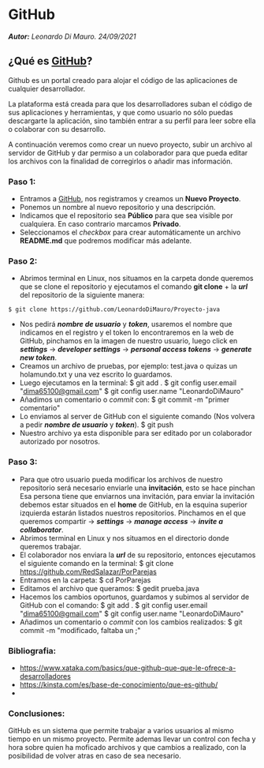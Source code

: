 # GitHub 
_**Autor:** Leonardo Di Mauro. 24/09/2021_

## ¿Qué es [GitHub](www.github.com)? 
Github es un portal creado para alojar el código de las aplicaciones de cualquier desarrollador.

La plataforma está creada para que los desarrolladores suban el código de sus aplicaciones y herramientas, y que como usuario no sólo puedas descargarte la aplicación, sino también entrar a su perfil para leer sobre ella o colaborar con su desarrollo.

A continuación veremos como crear un nuevo proyecto, subir un archivo al servidor de GitHub y dar permiso a un colaborador para que pueda editar los archivos con la finalidad de corregirlos o añadir mas información.

### Paso 1:
* Entramos a [GitHub](www.github.com), nos registramos y creamos un **Nuevo Proyecto**.
* Ponemos un nombre al nuevo repositorio y una descripción.
* Indicamos que el repositorio sea **Público** para que sea visible por cualquiera. En caso contrario marcamos **Privado**.
* Seleccionamos el _checkbox_ para crear automáticamente un archivo **README.md** que podremos modificar más adelante.

### Paso 2:

* Abrimos terminal en Linux, nos situamos en la carpeta donde queremos que se clone el repositorio y ejecutamos el comando **git clone** + la **_url_** del repositorio de la siguiente manera:
```
$ git clone https://github.com/LeonardoDiMauro/Proyecto-java
```
* Nos pedirá **_nombre de usuario_** y **_token_**, usaremos el nombre que indicamos en el registro y el token lo encontraremos en la web de GitHub, pinchamos en la imagen de nuestro usuario, luego click en **_settings_** -> **_developer settings_** -> **_personal access tokens_** -> **_generate new token_**.
* Creamos un archivo de pruebas, por ejemplo: test.java o quizas un holamundo.txt y una vez escrito lo guardamos.
* Luego ejecutamos en la terminal:
$ git add .
$ git config user.email "dima65100@gmail.com"
$ git config user.name "LeonardoDiMauro"
* Añadimos un comentario o _commit_ con:
$ git commit -m "primer comentario"
* Lo enviamos al server de GitHub con el siguiente comando (Nos volvera a pedir **_nombre de usuario_** y **_token_**).
$ git push
* Nuestro archivo ya esta disponible para ser editado por un colaborador autorizado por nosotros.

### Paso 3:

* Para que otro usuario pueda modificar los archivos de nuestro repositorio será necesario enviarle una **invitación**, esto se hace pinchan
Esa persona tiene que enviarnos una invitación, para enviar la invitación debemos estar situados en el **home** de GitHub, en la esquina superior izquierda estarán listados nuestros repositorios. Pinchamos en el que queremos compartir -> **_settings_** -> **_manage access_** -> **_invite a collaborator_**.
* Abrimos terminal en Linux y nos situamos en el directorio donde queremos trabajar.
* El colaborador nos enviara la **_url_** de su repositorio, entonces ejecutamos el siguiente comando en la terminal:
$ git clone https://github.com/RedSalazar/PorParejas
* Entramos en la carpeta:
$ cd PorParejas
* Editamos el archivo que queramos:
$ gedit prueba.java
* Hacemos los cambios oportunos, guardamos y subimos al servidor de GitHub con el comando:
$ git add .
$ git config user.email "dima65100@gmail.com"
$ git config user.name "LeonardoDiMauro"
* Añadimos un comentario o _commit_ con los cambios realizados:
$ git commit -m "modificado, faltaba un ;"


### Bibliografia:

* https://www.xataka.com/basics/que-github-que-que-le-ofrece-a-desarrolladores
* https://kinsta.com/es/base-de-conocimiento/que-es-github/
* 
### Conclusiones:

GitHub es un sistema que permite trabajar a varios usuarios al mismo tiempo en un mismo proyecto. Permite ademas llevar un control con fecha y hora sobre quien ha moficado archivos y que cambios a realizado, con la posibilidad de volver atras en caso de sea necesario.
